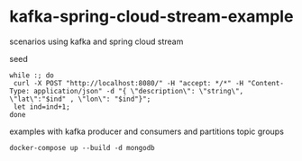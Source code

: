 # kafka-spring-cloud-stream-example

scenarios using kafka and spring cloud stream


seed
```
while :; do  
 curl -X POST "http://localhost:8080/" -H "accept: */*" -H "Content-Type: application/json" -d "{ \"description\": \"string\", \"lat\":"$ind" , \"lon\": "$ind"}"; 
 let ind=ind+1;
done
```

examples with kafka producer and consumers and partitions topic groups

```
docker-compose up --build -d mongodb
```

